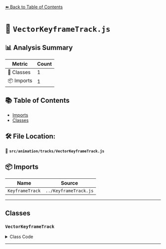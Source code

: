 [⬅️ Back to Table of Contents](../../../index.md)

# 📄 `VectorKeyframeTrack.js`

## 📊 Analysis Summary

| Metric | Count |
|--------|-------|
| 🧱 Classes | 1 |
| 📦 Imports | 1 |

## 📚 Table of Contents

- [Imports](#imports)
- [Classes](#classes)

## 🛠️ File Location:
📂 **`src/animation/tracks/VectorKeyframeTrack.js`**

## 📦 Imports

| Name | Source |
|------|--------|
| `KeyframeTrack` | `../KeyframeTrack.js` |


---

## Classes

### `VectorKeyframeTrack`

<details><summary>Class Code</summary>

```ts
class VectorKeyframeTrack extends KeyframeTrack {

	/**
	 * Constructs a new vector keyframe track.
	 *
	 * @param {string} name - The keyframe track's name.
	 * @param {Array<number>} times - A list of keyframe times.
	 * @param {Array<number>} values - A list of keyframe values.
	 * @param {(InterpolateLinear|InterpolateDiscrete|InterpolateSmooth)} [interpolation] - The interpolation type.
	 */
	constructor( name, times, values, interpolation ) {

		super( name, times, values, interpolation );

	}

}
```
</details>


---